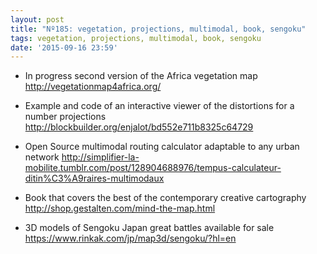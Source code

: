 ```yaml
---
layout: post
title: "Nº185: vegetation, projections, multimodal, book, sengoku"
tags: vegetation, projections, multimodal, book, sengoku
date: '2015-09-16 23:59'
---
```


* In progress second version of the Africa vegetation map
  http://vegetationmap4africa.org/

* Example and code of an interactive viewer of the distortions for a number projections
  http://blockbuilder.org/enjalot/bd552e711b8325c64729

* Open Source multimodal routing calculator adaptable to any urban network
  http://simplifier-la-mobilite.tumblr.com/post/128904688976/tempus-calculateur-ditin%C3%A9raires-multimodaux

* Book that covers the best of the contemporary creative cartography
  http://shop.gestalten.com/mind-the-map.html

* 3D models of Sengoku Japan great battles available for sale
  https://www.rinkak.com/jp/map3d/sengoku/?hl=en

